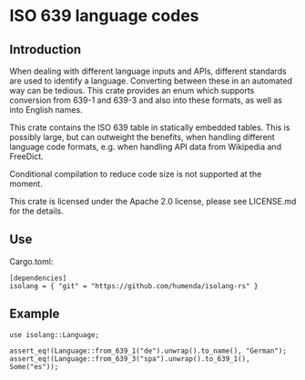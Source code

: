 ISO 639 language codes
======================

Introduction
------------


When dealing with different language inputs and APIs, different standards are used to identify
a language. Converting between these in an automated way can be tedious. This crate provides an
enum which supports conversion from 639-1 and 639-3 and also into these formats, as well as
into English names.

This crate contains the ISO 639 table in statically embedded tables. This is
possibly large, but can outweight the benefits, when handling different language
code formats, e.g. when handling API data from Wikipedia and FreeDict.

Conditional compilation to reduce code size is not supported at the moment.

This crate is licensed under the Apache 2.0 license, please see LICENSE.md for
the details.

## Use

Cargo.toml:

```
[dependencies]
isolang = { "git" = "https://github.com/humenda/isolang-rs" }
```

## Example

```
use isolang::Language;

assert_eq!(Language::from_639_1("de").unwrap().to_name(), "German");
assert_eq!(Language::from_639_3("spa").unwrap().to_639_1(), Some("es"));
```


